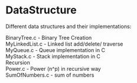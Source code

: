 # DataStructure
Different data structures and their implementations:<br/>

BinaryTree.c - Binary Tree Creation<br/>
MyLinkedList.c - Linked list add/delete/ traverse<br/>
MyQueue.c - Queue implementation in C<br/>
MyStack.c - Stack implementation in C<br/>
Recursion<br/>
Power.c - Power (n^p) in recursive way<br/>
SumOfNumbers.c - sum of numbers <br/>
